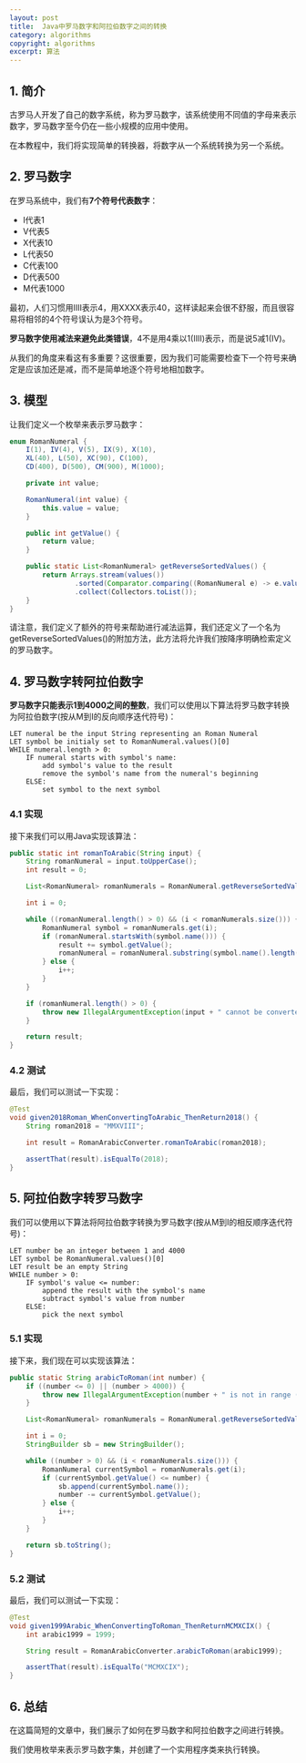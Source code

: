 ```yaml
---
layout: post
title:  Java中罗马数字和阿拉伯数字之间的转换
category: algorithms
copyright: algorithms
excerpt: 算法
---
```


## 1. 简介

古罗马人开发了自己的数字系统，称为罗马数字，该系统使用不同值的字母来表示数字，罗马数字至今仍在一些小规模的应用中使用。

在本教程中，我们将实现简单的转换器，将数字从一个系统转换为另一个系统。

## 2. 罗马数字

在罗马系统中，我们有**7个符号代表数字**：

- I代表1
- V代表5
- X代表10
- L代表50
- C代表100
- D代表500
- M代表1000

最初，人们习惯用IIII表示4，用XXXX表示40，这样读起来会很不舒服，而且很容易将相邻的4个符号误认为是3个符号。

**罗马数字使用减法来避免此类错误**，4不是用4乘以1(IIII)表示，而是说5减1(IV)。

从我们的角度来看这有多重要？这很重要，因为我们可能需要检查下一个符号来确定是应该加还是减，而不是简单地逐个符号地相加数字。

## 3. 模型

让我们定义一个枚举来表示罗马数字：
```java
enum RomanNumeral {
    I(1), IV(4), V(5), IX(9), X(10),
    XL(40), L(50), XC(90), C(100),
    CD(400), D(500), CM(900), M(1000);

    private int value;

    RomanNumeral(int value) {
        this.value = value;
    }

    public int getValue() {
        return value;
    }

    public static List<RomanNumeral> getReverseSortedValues() {
        return Arrays.stream(values())
                .sorted(Comparator.comparing((RomanNumeral e) -> e.value).reversed())
                .collect(Collectors.toList());
    }
}
```

请注意，我们定义了额外的符号来帮助进行减法运算，我们还定义了一个名为getReverseSortedValues()的附加方法，此方法将允许我们按降序明确检索定义的罗马数字。

## 4. 罗马数字转阿拉伯数字

**罗马数字只能表示1到4000之间的整数**，我们可以使用以下算法将罗马数字转换为阿拉伯数字(按从M到I的反向顺序迭代符号)：
```text
LET numeral be the input String representing an Roman Numeral
LET symbol be initialy set to RomanNumeral.values()[0]
WHILE numeral.length > 0:
    IF numeral starts with symbol's name:
        add symbol's value to the result
        remove the symbol's name from the numeral's beginning
    ELSE:
        set symbol to the next symbol
```

### 4.1 实现

接下来我们可以用Java实现该算法：
```java
public static int romanToArabic(String input) {
    String romanNumeral = input.toUpperCase();
    int result = 0;

    List<RomanNumeral> romanNumerals = RomanNumeral.getReverseSortedValues();

    int i = 0;

    while ((romanNumeral.length() > 0) && (i < romanNumerals.size())) {
        RomanNumeral symbol = romanNumerals.get(i);
        if (romanNumeral.startsWith(symbol.name())) {
            result += symbol.getValue();
            romanNumeral = romanNumeral.substring(symbol.name().length());
        } else {
            i++;
        }
    }

    if (romanNumeral.length() > 0) {
        throw new IllegalArgumentException(input + " cannot be converted to a Roman Numeral");
    }

    return result;
}
```

### 4.2 测试

最后，我们可以测试一下实现：
```java
@Test
void given2018Roman_WhenConvertingToArabic_ThenReturn2018() {
    String roman2018 = "MMXVIII";

    int result = RomanArabicConverter.romanToArabic(roman2018);

    assertThat(result).isEqualTo(2018);
}
```

## 5. 阿拉伯数字转罗马数字

我们可以使用以下算法将阿拉伯数字转换为罗马数字(按从M到I的相反顺序迭代符号)：
```text
LET number be an integer between 1 and 4000
LET symbol be RomanNumeral.values()[0]
LET result be an empty String
WHILE number > 0:
    IF symbol's value <= number:
        append the result with the symbol's name
        subtract symbol's value from number
    ELSE:
        pick the next symbol
```

### 5.1 实现

接下来，我们现在可以实现该算法：
```java
public static String arabicToRoman(int number) {
    if ((number <= 0) || (number > 4000)) {
        throw new IllegalArgumentException(number + " is not in range (0,4000]");
    }

    List<RomanNumeral> romanNumerals = RomanNumeral.getReverseSortedValues();

    int i = 0;
    StringBuilder sb = new StringBuilder();

    while ((number > 0) && (i < romanNumerals.size())) {
        RomanNumeral currentSymbol = romanNumerals.get(i);
        if (currentSymbol.getValue() <= number) {
            sb.append(currentSymbol.name());
            number -= currentSymbol.getValue();
        } else {
            i++;
        }
    }

    return sb.toString();
}
```

### 5.2 测试

最后，我们可以测试一下实现：
```java
@Test
void given1999Arabic_WhenConvertingToRoman_ThenReturnMCMXCIX() {
    int arabic1999 = 1999;

    String result = RomanArabicConverter.arabicToRoman(arabic1999);

    assertThat(result).isEqualTo("MCMXCIX");
}
```

## 6. 总结

在这篇简短的文章中，我们展示了如何在罗马数字和阿拉伯数字之间进行转换。

我们使用枚举来表示罗马数字集，并创建了一个实用程序类来执行转换。